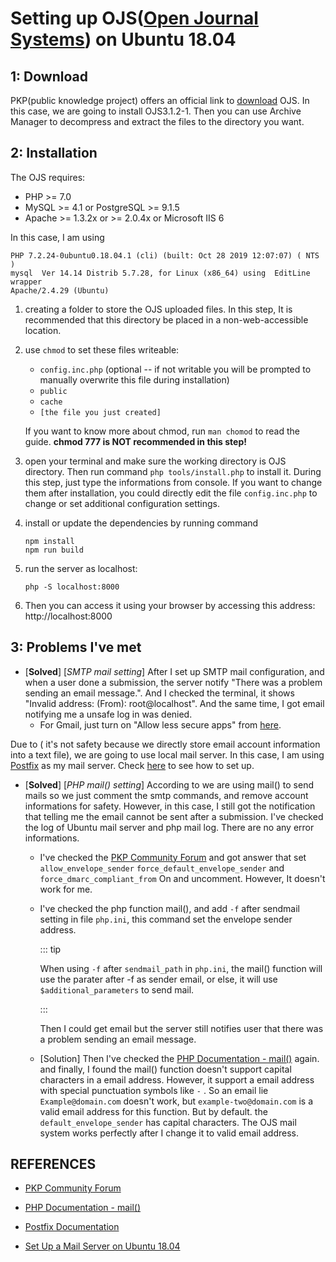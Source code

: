 # Setting up OJS([Open Journal Systems]([https://pkp.sfu.ca/ojs/])) on Ubuntu 18.04





## 1: Download

PKP(public knowledge project) offers an official link to [download](https://pkp.sfu.ca/ojs/ojs_download/) OJS. In this case, we are going to install OJS3.1.2-1. Then you can use Archive Manager to decompress and extract the files to the directory you want. 



## 2: Installation 



The OJS requires:

* PHP >= 7.0
* MySQL >= 4.1 or PostgreSQL >= 9.1.5
* Apache >= 1.3.2x or >= 2.0.4x or Microsoft IIS 6

In this case, I am using 

```shell
PHP 7.2.24-0ubuntu0.18.04.1 (cli) (built: Oct 28 2019 12:07:07) ( NTS )
mysql  Ver 14.14 Distrib 5.7.28, for Linux (x86_64) using  EditLine wrapper
Apache/2.4.29 (Ubuntu)
```

1. creating a folder to store the OJS uploaded files. In this step, It is recommended that this directory be placed in a non-web-accessible location.

2. use `chmod` to set these files writeable:

   - `config.inc.php` (optional -- if not writable you will be prompted
     to manually overwrite this file during installation)
   - `public`
   - `cache`
   - `[the file you just created]`

   If you want to know more about chmod, run `man chomod` to read the guide. **chmod 777 is NOT recommended in this step!** 

3. open your terminal and make sure the working directory is OJS directory. Then run command `php tools/install.php` to install it. During this step, just type the informations from console. If you want to change them after installation, you could directly edit the file `config.inc.php` to change or set additional configuration settings. 

4. install or update the dependencies by running command

    ```shell
   npm install
   npm run build
    ```

5. run the server as localhost:

   `php -S localhost:8000  `

6. Then you can access it using your browser by accessing this address: http://localhost:8000


## 3: Problems I've met



- [**Solved**] [*SMTP mail setting*] After I set up SMTP mail configuration, and when a user done a submission, the server notify "There was a problem sending an email message.". And I checked the terminal, it shows "Invalid address:  (From): root@localhost". And the same time, I got email notifying me  a unsafe log in was denied. 
  - For Gmail, just turn on "Allow less secure apps" from [here](https://myaccount.google.com/security#activity).

Due to ( it's not safety because we directly store email account information into a text file), we are going to use local mail server. In this case, I am using [Postfix](http://www.postfix.org/) as my mail server. Check [here]() to see how to set up. 

- [**Solved**] [*PHP mail() setting*] According to we are using mail() to send mails so we just comment the smtp commands, and remove account informations for safety. However, in this case, I still got the notification that telling me the email cannot be sent after a submission. I've checked the log of Ubuntu mail server and php mail log. There are no any error informations. 

  - I've checked the [PKP Community Forum](https://forum.pkp.sfu.ca) and got answer that set `allow_envelope_sender` `force_default_envelope_sender` and  `force_dmarc_compliant_from` On and uncomment. However, It doesn't work for me. 

  - I've checked the php function mail(), and add `-f` after sendmail setting in file `php.ini`, this command set the envelope sender address.  

    ::: tip

    When using `-f` after `sendmail_path` in `php.ini`, the mail() function will use the parater after -f as sender email, or else, it will use `$additional_parameters` to send mail.

    :::

    Then I could get email but the server still notifies user that there was a problem sending an email message. 

  - [Solution] Then I've checked the [PHP Documentation - mail()](https://www.php.net/manual/en/function.mail.php) again. and finally, I found the mail() function doesn't support capital  characters in a email address. However, it support a email address with special punctuation symbols like `-` . So an email lie `Example@domain.com` doesn't work, but `example-two@domain.com` is a valid email address for this function.  But by default. the `default_envelope_sender` has capital characters. The OJS mail system works perfectly after I change it to valid email address. 



## REFERENCES

- [PKP Community Forum](https://forum.pkp.sfu.ca)

- [PHP Documentation - mail()](https://www.php.net/manual/en/function.mail.php)
- [Postfix Documentation](http://www.postfix.org/documentation.html)

- [Set Up a Mail Server on Ubuntu 18.04](https://www.hostinger.com/tutorials/how-to-install-and-setup-mail-server-on-ubuntu/)



